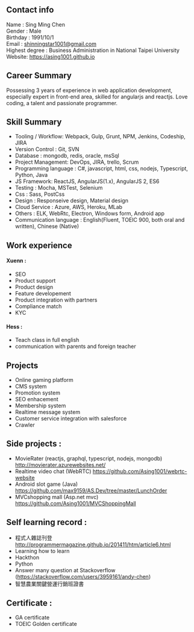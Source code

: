 ## Contact info

Name : Sing Ming Chen  
Gender : Male  
Birthday : 1991/10/1  
Email : shinningstar1001@gmail.com  
Highest degree : Business Administration in National Taipei University  
Website: https://asing1001.github.io

## Career Summary

Possessing 3 years of experience in web application development, especially expert in front-end area, skilled for angularjs and reactjs. Love coding, a talent and passionate programmer. 

## Skill Summary

* Tooling / Workflow: Webpack, Gulp, Grunt, NPM, Jenkins, Codeship, JIRA
* Version Control : Git, SVN
* Database : mongodb, redis, oracle, msSql
* Project Management: DevOps, JIRA, trello, Scrum
* Programming language : C#, javascript, html, css, nodejs, Typescript, Python, Java
* JS Framework: ReactJS, AngularJS(1.x), AngularJS 2, ES6
* Testing : Mocha, MSTest, Selenium
* Css : Sass, PostCss
* Design : Responseive design, Material design
* Cloud Service : Azure, AWS, Heroku, MLab
* Others : ELK, WebRtc, Electron, Windows form, Android app
* Communication language : English(Fluent, TOEIC 900, both oral and written), Chinese (Native)

## Work experience
#### Xuenn :
* SEO
* Product support
* Product design
* Feature developement
* Product integration with partners
* Compliance match
* KYC

#### Hess :
* Teach class in full english
* communication with parents and foreign teacher

## Projects
* Online gaming platform
* CMS system
* Promotion system
* SEO enhacement
* Membership system
* Realtime message system
* Customer service integration with salesforce
* Crawler

## Side projects :
* MovieRater (reactjs, graphql, typescript, nodejs, mongodb) http://movierater.azurewebsites.net/
* Realtime video chat (WebRTC) https://github.com/Asing1001/webrtc-website
* Android slot game (Java) https://github.com/max9159/AS.Dev/tree/master/LunchOrder
* MVCshopping mall (Asp.net mvc) https://github.com/Asing1001/MVCShoppingMall

## Self learning record :
* 程式人雜誌刊登 http://programmermagazine.github.io/201411/htm/article6.html
* Learning how to learn 
* Hackthon
* Python 
* Answer many question at Stackoverflow (https://stackoverflow.com/users/3959161/andy-chen) 
* 智慧農業關鍵營運行銷班證書

## Certificate :
* GA certificate
* TOEIC Golden certificate

